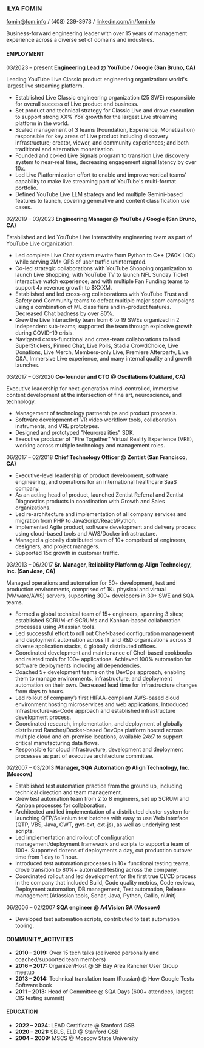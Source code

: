 ### ILYA FOMIN
fomin@fom.info / (408) 239-3973 / [linkedin.com/in/fominfo](https://linkedin.com/in/fominfo)

Business-forward engineering leader with over 15 years of management experience across a diverse set of domains and industries.

#### EMPLOYMENT

03/2023 – present **Engineering Lead @ YouTube / Google (San Bruno, CA)**

  Leading YouTube Live Classic product engineering organization: world's largest live streaming platform.
  + Established Live Classic engineering organization (25 SWE) responsible for overall success of Live product and business.
  + Set product and technical strategy for Classic Live and drove execution to support strong XX% YoY growth for the largest Live streaming platform in the world.
  + Scaled management of 3 teams (Foundation, Experience, Monetization) responsible for key areas of Live product including discovery infrastructure; creator, viewer, and community experiences; and both traditional and alternative monetization.
  + Founded and co-led Live Signals program to transition Live discovery system to near-real time, decreasing engagement signal latency by over 10x.
  + Led Live Platformization effort to enable and improve vertical teams' capability to make live streaming part of YouTube's multi-format portfolio.
  + Defined YouTube Live LLM strategy and led multiple Gemini-based features to launch, covering generative and content classification use cases.

02/2019 – 03/2023 **Engineering Manager @ YouTube / Google (San Bruno, CA)**
  
  Established and led YouTube Live Interactivity engineering team as part of YouTube Live organization.
  + Led complete Live Chat system rewrite from Python to C++ (260K LOC) while serving 2M+ QPS of user traffic uninterrupted.
  + Co-led strategic collaborations with YouTube Shopping organization to launch Live Shopping; with YouTube TV to launch NFL Sunday Ticket interactive watch experience; and with multiple Fan Funding teams to support 4x revenue growth to $XXXM.
  + Established and led cross-org collaborations with YouTube Trust and Safety and Community teams to defeat multiple major spam campaigns using a combination of ML classifiers and in-product features. Decreased Chat badness by over 80%.
  + Grew the Live Interactivity team from 6 to 19 SWEs organized in 2 independent sub-teams; supported the team through explosive growth during COVID-19 crisis.
  + Navigated cross-functional and cross-team collaborations to land SuperStickers, Pinned Chat, Live Polls, Stadia CrowdChoice, Live Donations, Live Merch, Members-only Live, Premiere Afterparty, Live Q&A, Immersive Live experience, and many internal quality and growth launches.

03/2017 – 03/2020 **Co-founder and CTO @ Oscillations (Oakland, CA)**

  Executive leadership for next-generation mind-controlled, immersive content development at the intersection of fine art, neuroscience, and technology.
  + Management of technology partnerships and product proposals.
  + Software development of VR video workflow tools, collaboration instruments, and VRE prototypes.
  + Designed and prototyped "Neurorealities" SDK.
  + Executive producer of "Fire Together" Virtual Reality Experience (VRE), working across multiple technology and management roles.

06/2017 – 02/2018 **Chief Technology Officer @ Zentist (San Francisco, CA)**

  + Executive-level leadership of product development, software engineering, and operations for an international healthcare SaaS company.
  + As an acting head of product, launched Zentist Referral and Zentist Diagnostics products in coordination with Growth and Sales organizations.
  + Led re-architecture and implementation of all company services and migration from PHP to JavaScript/React/Python.
  + Implemented Agile product, software development and delivery process using cloud-based tools and AWS/Docker infrastructure.
  + Managed a globally distributed team of 10+ comprised of engineers, designers, and project managers.
  + Supported 15x growth in customer traffic.

03/2013 – 06/2017 **Sr. Manager, Reliability Platform @ Align Technology, Inc. (San Jose, CA)**

  Managed operations and automation for 50+ development, test and production environments, comprised of 1K+ physical and virtual (VMware/AWS) servers, supporting 300+ developers in 30+ SWE and SQA teams.
  + Formed a global technical team of 15+ engineers, spanning 3 sites; established SCRUM-of-SCRUMs and Kanban-based collaboration processes using Atlassian tools.
  + Led successful effort to roll out Chef-based configuration management and deployment automation across IT and R&D organizations across 3 diverse application stacks, 4 globally distributed offices.
  + Coordinated development and maintenance of Chef-based cookbooks and related tools for 100+ applications. Achieved 100% automation for software deployments including all dependencies.
  + Coached 5+ development teams on the DevOps approach, enabling them to manage environments, infrastructure, and deployment automation on their own. Decreased lead time for infrastructure changes from days to hours.
  + Led rollout of company’s first HIPAA-compliant AWS-based cloud environment hosting microservices and web applications. Introduced Infrastructure-as-Code approach and established infrastructure development process.
  + Coordinated research, implementation, and deployment of globally distributed Rancher/Docker-based DevOps platform hosted across multiple cloud and on-premise locations, available 24x7 to support critical manufacturing data flows.
  + Responsible for cloud infrastructure, development and deployment processes as part of executive architecture committee.

02/2007 – 03/2013 **Manager, SQA Automation @ Align Technology, Inc. (Moscow)**

  + Established test automation practice from the ground up, including technical direction and team management.
  + Grew test automation team from 2 to 8 engineers, set up SCRUM and Kanban processes for collaboration.
  + Architected and led implementation of a distributed cluster system for launching QTP/Selenium test batches with easy to use Web interface (QTP, VBS, Java, GWT, gwt-ext, ext-js), as well as underlying test scripts.
  + Led implementation and rollout of configuration management/deployment framework and scripts to support a team of 100+. Supported dozens of deployments a day, cut production cutover time from 1 day to 1 hour.
  + Introduced test automation processes in 10+ functional testing teams, drove transition to 80%+ automated testing across the company.
  + Coordinated rollout and led development for the first true CI/CD process in the company that included Build, Code quality metrics, Code reviews, Deployment automation, DB management, Test automation, Release management (Atlassian tools, Sonar, Java, Python, Gallio, nUnit)

06/2006 – 02/2007 **SQA engineer @ A4Vision SA (Moscow)**
  + Developed test automation scripts, contributed to test automation tooling.

#### COMMUNITY_ACTIVITIES
+ **2010 – 2019:** Over 15 tech talks (delivered personally and coached/supported team members)
+ **2016 – 2017:** Organizer/Host @ SF Bay Area Rancher User Group meetup
+ **2013 – 2014:** Technical translation team (Russian) @ How Google Tests Software book
+ **2011 – 2013:** Head of Committee @ SQA Days (600+ attendees, largest CIS testing summit)

#### EDUCATION
+ **2022 – 2024:** LEAD Certificate @ Stanford GSB
+ **2020 – 2021:** SBLS, ELD @ Stanford GSB
+ **2004 – 2009:** MSCS @ Moscow State University
